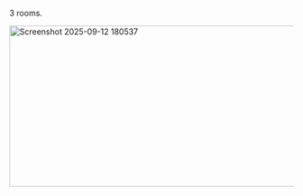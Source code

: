 3 rooms.

<img width="648" height="285" alt="Screenshot 2025-09-12 180537" src="https://github.com/user-attachments/assets/fc8368ff-e40b-47cd-a63d-ce584c3d40fd" />
